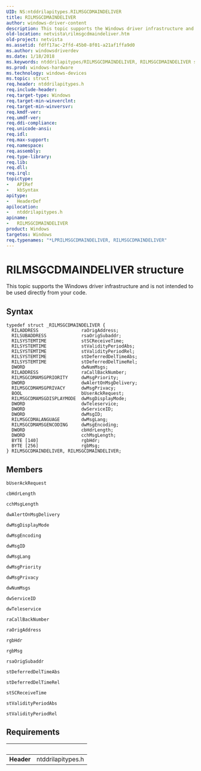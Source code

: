 ```yaml
---
UID: NS:ntddrilapitypes.RILMSGCDMAINDELIVER
title: RILMSGCDMAINDELIVER
author: windows-driver-content
description: This topic supports the Windows driver infrastructure and is not intended to be used directly from your code.
old-location: netvista\rilmsgcdmaindeliver.htm
old-project: netvista
ms.assetid: fdff17ac-2ffd-45b0-8f01-a21af1ffa9d0
ms.author: windowsdriverdev
ms.date: 1/18/2018
ms.keywords: ntddrilapitypes/RILMSGCDMAINDELIVER, RILMSGCDMAINDELIVER structure [Network Drivers Starting with Windows Vista], RILMSGCDMAINDELIVER, *LPRILMSGCDMAINDELIVER, netvista.rilmsgcdmaindeliver
ms.prod: windows-hardware
ms.technology: windows-devices
ms.topic: struct
req.header: ntddrilapitypes.h
req.include-header: 
req.target-type: Windows
req.target-min-winverclnt: 
req.target-min-winversvr: 
req.kmdf-ver: 
req.umdf-ver: 
req.ddi-compliance: 
req.unicode-ansi: 
req.idl: 
req.max-support: 
req.namespace: 
req.assembly: 
req.type-library: 
req.lib: 
req.dll: 
req.irql: 
topictype:
-	APIRef
-	kbSyntax
apitype:
-	HeaderDef
apilocation:
-	ntddrilapitypes.h
apiname:
-	RILMSGCDMAINDELIVER
product: Windows
targetos: Windows
req.typenames: "*LPRILMSGCDMAINDELIVER, RILMSGCDMAINDELIVER"
---
```


# RILMSGCDMAINDELIVER structure
This topic supports the Windows driver infrastructure and is not intended to be used directly from your code.

## Syntax
````
typedef struct _RILMSGCDMAINDELIVER {
  RILADDRESS                raOrigAddress;
  RILSUBADDRESS             rsaOrigSubaddr;
  RILSYSTEMTIME             stSCReceiveTime;
  RILSYSTEMTIME             stValidityPeriodAbs;
  RILSYSTEMTIME             stValidityPeriodRel;
  RILSYSTEMTIME             stDeferredDelTimeAbs;
  RILSYSTEMTIME             stDeferredDelTimeRel;
  DWORD                     dwNumMsgs;
  RILADDRESS                raCallBackNumber;
  RILMSGCDMAMSGPRIORITY     dwMsgPriority;
  DWORD                     dwAlertOnMsgDelivery;
  RILMSGCDMAMSGPRIVACY      dwMsgPrivacy;
  BOOL                      bUserAckRequest;
  RILMSGCDMAMSGDISPLAYMODE  dwMsgDisplayMode;
  DWORD                     dwTeleservice;
  DWORD                     dwServiceID;
  DWORD                     dwMsgID;
  RILMSGCDMALANGUAGE        dwMsgLang;
  RILMSGCDMAMSGENCODING     dwMsgEncoding;
  DWORD                     cbHdrLength;
  DWORD                     cchMsgLength;
  BYTE [140]                rgbHdr;
  BYTE [256]                rgbMsg;
} RILMSGCDMAINDELIVER, RILMSGCDMAINDELIVER;
````

## Members


`bUserAckRequest`



`cbHdrLength`



`cchMsgLength`



`dwAlertOnMsgDelivery`



`dwMsgDisplayMode`



`dwMsgEncoding`



`dwMsgID`



`dwMsgLang`



`dwMsgPriority`



`dwMsgPrivacy`



`dwNumMsgs`



`dwServiceID`



`dwTeleservice`



`raCallBackNumber`



`raOrigAddress`



`rgbHdr`



`rgbMsg`



`rsaOrigSubaddr`



`stDeferredDelTimeAbs`



`stDeferredDelTimeRel`



`stSCReceiveTime`



`stValidityPeriodAbs`



`stValidityPeriodRel`




## Requirements
| &nbsp; | &nbsp; |
| ---- |:---- |
| **Header** | ntddrilapitypes.h |